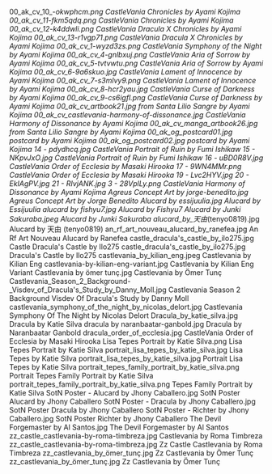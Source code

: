 00_ak_cv_10_-_okwphcm.png CastleVania Chronicles by Ayami Kojima
00_ak_cv_11_-_fkm5qdq.png CastleVania Chronicles by Ayami Kojima
00_ak_cv_12_-_k4ddwli.png CastleVania Dracula X Chronicles by Ayami Kojima
00_ak_cv_13_-_r1vgp71.png CastleVania Dracula X Chronicles by Ayami Kojima
00_ak_cv_1_-_wyzd3zs.png CastleVania Symphony of the Night by Ayami Kojima
00_ak_cv_4_-_gnlbxuj.png CastleVania Aria of Sorrow by Ayami Kojima
00_ak_cv_5_-_tvtvwtu.png CastleVania Aria of Sorrow by Ayami Kojima
00_ak_cv_6_-_9a6skuo.jpg CastleVania Lament of Innocence by Ayami Kojima
00_ak_cv_7_-_s3mlvy9.png CastleVania Lament of Innocence by Ayami Kojima
00_ak_cv_8_-_hcr2yau.jpg CastleVania Curse of Darkness by Ayami Kojima
00_ak_cv_9_-_cs6igfl.png CastleVania Curse of Darkness by Ayami Kojima
00_ak_cv_artbook21.jpg from Santa Lilio Sangre by Ayami Kojima
00_ak_cv_castlevania-harmony-of-dissonance.jpg CastleVania Harmony of Dissonance by Ayami Kojima
00_ak_cv_manga_artbook26.jpg from Santa Lilio Sangre by Ayami Kojima
00_ak_og_postcard01.jpg postcard by Ayami Kojima
00_ak_og_postcard02.jpg postcard by Ayami Kojima
14 - pdydhcq.jpg CastleVania Portrait of Ruin by Fumi Ishikaw
15 - NKpvJxO.jpg CastleVania Portrait of Ruin by Fumi Ishikaw
16 - uBD0R8V.jpg CastleVania Order of Ecclesia by Masaki Hirooka
17 - 9WN4MMr.png CastleVania Order of Ecclesia by Masaki Hirooka
19 - Lvc2HYV.jpg
20 - EkIAgPV.jpg
21 - RIvjANK.jpg
3 - 28VplLy.png CastleVania Harmony of Dissonance by Ayami Kojima
Agreus Concept Art by jorge-benedito.jpg Agreus Concept Art by Jorge Benedito
Alucard by essijuulia.jpg Alucard by Essijuulia
alucard by fishyu7.jpg Alucard by Fishyu7
Alucard by Junki Sakuraba.jpeg Alucard by Junki Sakuraba
alucard_by_天由_(tenyo0819).jpg Alucard by 天由 (tenyo0819)
an_rf_art_nouveau_alucard_by_ranefea.jpg An Rf Art Nouveau Alucard by Ranefea
castle_dracula's_castle_by_ilo275.jpg Castle Dracula's Castle by Ilo275
castle_dracula's_castle_by_ilo275.jpg Dracula's Castle by Ilo275
castlevania_by_kilian_eng.jpeg Castlevania by Kilian Eng
castlevania-by-kilian-eng-variant.jpg Castlevania by Kilian Eng Variant
Castlevania by ömer tunç.jpg Castlevania by Ömer Tunç
Castlevania_Season_2_Background-_Visdev_of_Dracula's_Study_by_Danny_Moll.jpg Castlevania Season 2 Background  Visdev Of Dracula's Study by Danny Moll
castlevania_symphony_of_the_night_by_nicolas_delort.jpg Castlevania Symphony Of The Night by Nicolas Delort
Dracula_by_katie_silva.jpg Dracula by Katie Silva
dracula by naranbaatar-ganbold.jpg Dracula by Naranbaatar Ganbold
dracula_order_of_ecclesia.jpg CastleVania Order of Ecclesia by Masaki Hirooka
Lisa Tepes Portrait by Katie Silva.png Lisa Tepes Portrait by Katie Silva
portrait_lisa_tepes_by_katie_silva.jpg Lisa Tepes by Katie Silva
portrait_lisa_tepes_by_katie_silva.jpg Portrait Lisa Tepes by Katie Silva
portrait_tepes_family_portrait_by_katie_silva.png Portrait Tepes Family Portrait by Katie Silva
portrait_tepes_family_portrait_by_katie_silva.png Tepes Family Portrait by Katie Silva
SotN Poster - Alucard by Jhony Caballero.jpg SotN Poster   Alucard by Jhony Caballero
SotN Poster - Dracula by Jhony Caballero.jpg SotN Poster   Dracula by Jhony Caballero
SotN Poster - Richter by Jhony Caballero.jpg SotN Poster   Richter by Jhony Caballero
The Devil Forgemaster by Al Santos.jpg The Devil Forgemaster by Al Santos
zz_castle_castlevania-by-roma-timbreza.jpg Castlevania by Roma Timbreza
zz_castle_castlevania-by-roma-timbreza.jpg Zz Castle Castlevania by Roma Timbreza
zz_castlevania_by_ömer_tunç.jpg Zz Castlevania by Ömer Tunç
zz_castlevania_by_ömer_tunç.jpg Zz Castlevania by Ömer Tunç
